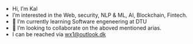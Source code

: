 - Hi, I’m Kal
-  I’m interested in the Web, security, NLP & ML, AI, Blockchain, Fintech.
- 🌱 I’m currently learning Software engeneering at DTU
- 💞️ I’m looking to collaborate on the aboved mentioned arias.
-  I can be reached via wx1@outlook.dk


<!---
max-dtu/max-dtu is a ✨ special ✨ repository because its `README.md` (this file) appears on your GitHub profile.
You can click the Preview link to take a look at your changes.
--->
